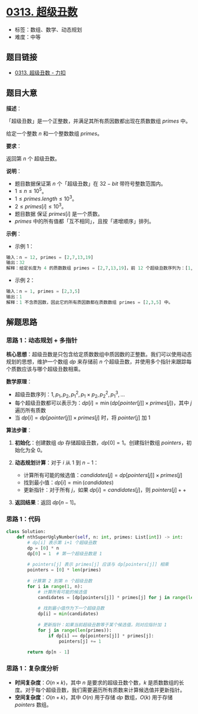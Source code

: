 # [0313. 超级丑数](https://leetcode.cn/problems/super-ugly-number/)

- 标签：数组、数学、动态规划
- 难度：中等

## 题目链接

- [0313. 超级丑数 - 力扣](https://leetcode.cn/problems/super-ugly-number/)

## 题目大意

**描述**：

「超级丑数」是一个正整数，并满足其所有质因数都出现在质数数组 $primes$ 中。

给定一个整数 $n$ 和一个整数数组 $primes$。

**要求**：

返回第 $n$ 个 超级丑数。

**说明**：

- 题目数据保证第 $n$ 个「超级丑数」在 $32-bit$ 带符号整数范围内。
- $1 \le n \le 10^{5}$。
- $1 \le primes.length \le 10^{3}$。
- $2 \le primes[i] \le 10^{3}$。
- 题目数据 保证 $primes[i]$ 是一个质数。
- $primes$ 中的所有值都「互不相同」，且按「递增顺序」排列。

**示例**：

- 示例 1：

```python
输入：n = 12, primes = [2,7,13,19]
输出：32 
解释：给定长度为 4 的质数数组 primes = [2,7,13,19]，前 12 个超级丑数序列为：[1,2,4,7,8,13,14,16,19,26,28,32] 。
```

- 示例 2：

```python
输入：n = 1, primes = [2,3,5]
输出：1
解释：1 不含质因数，因此它的所有质因数都在质数数组 primes = [2,3,5] 中。
```

## 解题思路

### 思路 1：动态规划 + 多指针

**核心思想**：超级丑数是只包含给定质数数组中质因数的正整数。我们可以使用动态规划的思想，维护一个数组 $dp$ 来存储前 $n$ 个超级丑数，并使用多个指针来跟踪每个质数应该与哪个超级丑数相乘。

**数学原理**：

- 超级丑数序列：$1, p_1, p_2, p_1^2, p_1 \times p_2, p_2^2, p_1^3, ...$
- 每个超级丑数都可以表示为：$dp[i] = \min(dp[pointer[j]] \times primes[j])$，其中 $j$ 遍历所有质数
- 当 $dp[i] = dp[pointer[j]] \times primes[j]$ 时，将 $pointer[j]$ 加 1

**算法步骤**：

1. **初始化**：创建数组 $dp$ 存储超级丑数，$dp[0] = 1$。创建指针数组 $pointers$，初始化为全 0。

2. **动态规划计算**：对于 $i$ 从 1 到 $n-1$：
   - 计算所有可能的候选值：$candidates[j] = dp[pointers[j]] \times primes[j]$
   - 找到最小值：$dp[i] = \min(candidates)$
   - 更新指针：对于所有 $j$，如果 $dp[i] = candidates[j]$，则 $pointers[j]++$

3. **返回结果**：返回 $dp[n-1]$。

### 思路 1：代码

```python
class Solution:
    def nthSuperUglyNumber(self, n: int, primes: List[int]) -> int:
        # dp[i] 表示第 i+1 个超级丑数
        dp = [0] * n
        dp[0] = 1  # 第一个超级丑数是 1
        
        # pointers[j] 表示 primes[j] 应该与 dp[pointers[j]] 相乘
        pointers = [0] * len(primes)
        
        # 计算第 2 到第 n 个超级丑数
        for i in range(1, n):
            # 计算所有可能的候选值
            candidates = [dp[pointers[j]] * primes[j] for j in range(len(primes))]
            
            # 找到最小值作为下一个超级丑数
            dp[i] = min(candidates)
            
            # 更新指针：如果当前超级丑数等于某个候选值，则对应指针加 1
            for j in range(len(primes)):
                if dp[i] == dp[pointers[j]] * primes[j]:
                    pointers[j] += 1
        
        return dp[n - 1]
```

### 思路 1：复杂度分析

- **时间复杂度**：$O(n \times k)$，其中 $n$ 是要求的超级丑数个数，$k$ 是质数数组的长度。对于每个超级丑数，我们需要遍历所有质数来计算候选值并更新指针。
- **空间复杂度**：$O(n + k)$，其中 $O(n)$ 用于存储 $dp$ 数组，$O(k)$ 用于存储 $pointers$ 数组。
